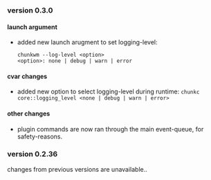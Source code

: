 ### version 0.3.0

#### launch argument

- added new launch arugment to set logging-level:
  ```
  chunkwm --log-level <option>
  <option>: none | debug | warn | error
  ```

#### cvar changes

- added new option to select logging-level during runtime:
  `chunkc core::logging_level <none | debug | warn | error>`

#### other changes

- plugin commands are now ran through the main event-queue, for safety-reasons.

### version 0.2.36

changes from previous versions are unavailable..
